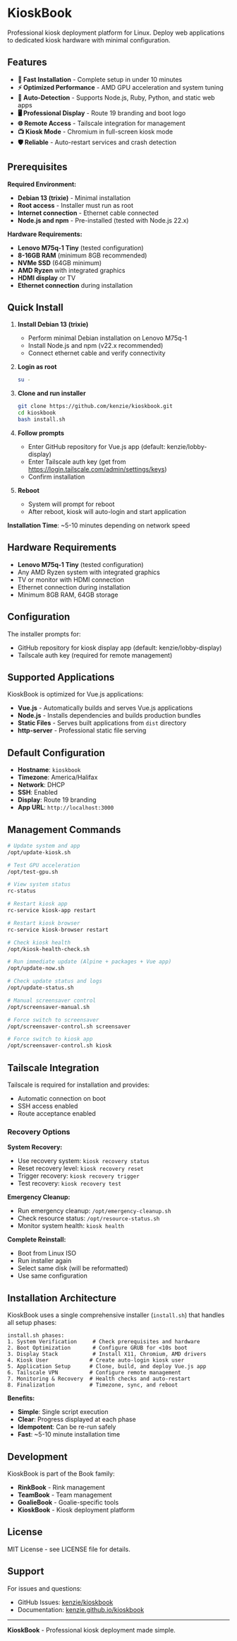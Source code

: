 # KioskBook

Professional kiosk deployment platform for Linux. Deploy web applications to dedicated kiosk hardware with minimal configuration.

## Features

- **🚀 Fast Installation** - Complete setup in under 10 minutes
- **⚡ Optimized Performance** - AMD GPU acceleration and system tuning
- **🔧 Auto-Detection** - Supports Node.js, Ruby, Python, and static web apps
- **🖥️ Professional Display** - Route 19 branding and boot logo
- **🌐 Remote Access** - Tailscale integration for management
- **📺 Kiosk Mode** - Chromium in full-screen kiosk mode
- **🛡️ Reliable** - Auto-restart services and crash detection

## Prerequisites

**Required Environment:**
- **Debian 13 (trixie)** - Minimal installation
- **Root access** - Installer must run as root
- **Internet connection** - Ethernet cable connected
- **Node.js and npm** - Pre-installed (tested with Node.js 22.x)

**Hardware Requirements:**
- **Lenovo M75q-1 Tiny** (tested configuration)
- **8-16GB RAM** (minimum 8GB recommended)
- **NVMe SSD** (64GB minimum)
- **AMD Ryzen** with integrated graphics
- **HDMI display** or TV
- **Ethernet connection** during installation

## Quick Install

1. **Install Debian 13 (trixie)**
   - Perform minimal Debian installation on Lenovo M75q-1
   - Install Node.js and npm (v22.x recommended)
   - Connect ethernet cable and verify connectivity

2. **Login as root**
   ```bash
   su -
   ```

3. **Clone and run installer**
   ```bash
   git clone https://github.com/kenzie/kioskbook.git
   cd kioskbook
   bash install.sh
   ```

4. **Follow prompts**
   - Enter GitHub repository for Vue.js app (default: kenzie/lobby-display)
   - Enter Tailscale auth key (get from https://login.tailscale.com/admin/settings/keys)
   - Confirm installation

5. **Reboot**
   - System will prompt for reboot
   - After reboot, kiosk will auto-login and start application

**Installation Time**: ~5-10 minutes depending on network speed

## Hardware Requirements

- **Lenovo M75q-1 Tiny** (tested configuration)
- Any AMD Ryzen system with integrated graphics
- TV or monitor with HDMI connection
- Ethernet connection during installation
- Minimum 8GB RAM, 64GB storage

## Configuration

The installer prompts for:
- GitHub repository for kiosk display app (default: kenzie/lobby-display)
- Tailscale auth key (required for remote management)

## Supported Applications

KioskBook is optimized for Vue.js applications:
- **Vue.js** - Automatically builds and serves Vue.js applications
- **Node.js** - Installs dependencies and builds production bundles
- **Static Files** - Serves built applications from `dist` directory
- **http-server** - Professional static file serving

## Default Configuration

- **Hostname**: `kioskbook`
- **Timezone**: America/Halifax
- **Network**: DHCP
- **SSH**: Enabled
- **Display**: Route 19 branding
- **App URL**: `http://localhost:3000`

## Management Commands

```bash
# Update system and app
/opt/update-kiosk.sh

# Test GPU acceleration
/opt/test-gpu.sh

# View system status
rc-status

# Restart kiosk app
rc-service kiosk-app restart

# Restart kiosk browser
rc-service kiosk-browser restart

# Check kiosk health
/opt/kiosk-health-check.sh

# Run immediate update (Alpine + packages + Vue app)
/opt/update-now.sh

# Check update status and logs
/opt/update-status.sh

# Manual screensaver control
/opt/screensaver-manual.sh

# Force switch to screensaver
/opt/screensaver-control.sh screensaver

# Force switch to kiosk app
/opt/screensaver-control.sh kiosk
```

## Tailscale Integration

Tailscale is required for installation and provides:
- Automatic connection on boot
- SSH access enabled
- Route acceptance enabled


### Recovery Options

**System Recovery:**
- Use recovery system: `kiosk recovery status`
- Reset recovery level: `kiosk recovery reset`
- Trigger recovery: `kiosk recovery trigger`
- Test recovery: `kiosk recovery test`

**Emergency Cleanup:**
- Run emergency cleanup: `/opt/emergency-cleanup.sh`
- Check resource status: `/opt/resource-status.sh`
- Monitor system health: `kiosk health`

**Complete Reinstall:**
- Boot from Linux ISO
- Run installer again
- Select same disk (will be reformatted)
- Use same configuration

## Installation Architecture

KioskBook uses a single comprehensive installer (`install.sh`) that handles all setup phases:

```
install.sh phases:
1. System Verification     # Check prerequisites and hardware
2. Boot Optimization       # Configure GRUB for <10s boot
3. Display Stack           # Install X11, Chromium, AMD drivers
4. Kiosk User             # Create auto-login kiosk user
5. Application Setup      # Clone, build, and deploy Vue.js app
6. Tailscale VPN          # Configure remote management
7. Monitoring & Recovery  # Health checks and auto-restart
8. Finalization           # Timezone, sync, and reboot
```

**Benefits:**
- **Simple**: Single script execution
- **Clear**: Progress displayed at each phase
- **Idempotent**: Can be re-run safely
- **Fast**: ~5-10 minute installation time

## Development

KioskBook is part of the Book family:
- **RinkBook** - Rink management
- **TeamBook** - Team management
- **GoalieBook** - Goalie-specific tools
- **KioskBook** - Kiosk deployment platform

## License

MIT License - see LICENSE file for details.

## Support

For issues and questions:
- GitHub Issues: [kenzie/kioskbook](https://github.com/kenzie/kioskbook)
- Documentation: [kenzie.github.io/kioskbook](https://kenzie.github.io/kioskbook)

---

**KioskBook** - Professional kiosk deployment made simple.
